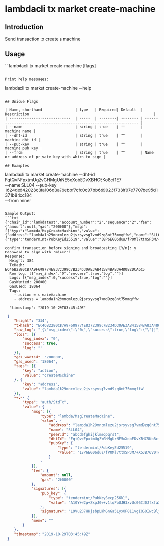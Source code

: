 # lambdacli tx market create-machine

## Introduction

Send transaction to create a machine

## Usage

``
lambdacli tx market create-machine [flags]
```

Print help messages:
```
lambdacli tx market create-machine --help
```

## Unique Flags

| Name, shorthand               | type   | Required| Default  | Description                                                         |
| ----------------------------  | -----  | --------| -------- | ------------------------------------------------------------------- |
| --name                        | string | true    | ""       | machine name | 
| --dht-id                      | string | true    | ""       | machine dht id |
| --pub-key                     | string | true    | ""       | machine pub key | 
| --from                        | string | true    | ""       | Name or address of private key with which to sign |

## Examples

```
 lambdacli tx market create-machine --dht-id FqtQvNFpxtmUgZvGHMgUrNE5xXobEDvXBHC5Ko8cf1E7 \
 --name SLL04 --pub-key 1624de642023c3fa106d3a76ebbf7cfd0c97bb6d9923f733ff97e7707be95d1371b84cc184\
  --from miner

```

Sample Output:
```txt
{"chain_id":"lambdatest","account_number":"2","sequence":"2","fee":{"amount":null,"gas":"200000"},"msgs":[{"type":"lambda/MsgCreateMachine","value":{"address":"lambda1h29mncmlezu2jsrsyvsg7vmd9zq8nt75mmqffw","name":"SLL04","peerId":"abcdefghijklmnopqrst","dhtId":"FqtQvNFpxtmUgZvGHMgUrNE5xXobEDvXBHC5Ko8cf1E7","pubKey":{"type":"tendermint/PubKeyEd25519","value":"I8P6EG06duu/fP0Ml7ttmSP3M/+X53B76V0TcbhMwYQ="}}}],"memo":""}

confirm transaction before signing and broadcasting [Y/n]: y
Password to sign with 'miner':
Response:
  Height: 384
  TxHash: EC46B2280CB7A9F609774E8372399C7B234D30AE3AB41584BA83A48082DCA6C5
  Raw Log: [{"msg_index":"0","success":true,"log":""}]
  Logs: [{"msg_index":0,"success":true,"log":""}]
  GasWanted: 200000
  GasUsed: 18064
  Tags: 
    - action = createMachine
    - address = lambda1h29mncmlezu2jsrsyvsg7vmd9zq8nt75mmqffw
    
  "timestamp": "2019-10-29T03:45:49Z"
```

```json
 {
 	"height": "384",
 	"txhash": "EC46B2280CB7A9F609774E8372399C7B234D30AE3AB41584BA83A48082DCA6C5",
 	"raw_log": "[{\"msg_index\":\"0\",\"success\":true,\"log\":\"\"}]",
 	"logs": [{
 		"msg_index": "0",
 		"success": true,
 		"log": ""
 	}],
 	"gas_wanted": "200000",
 	"gas_used": "18064",
 	"tags": [{
 		"key": "action",
 		"value": "createMachine"
 	}, {
 		"key": "address",
 		"value": "lambda1h29mncmlezu2jsrsyvsg7vmd9zq8nt75mmqffw"
 	}],
 	"tx": {
 		"type": "auth/StdTx",
 		"value": {
 			"msg": [{
 				"type": "lambda/MsgCreateMachine",
 				"value": {
 					"address": "lambda1h29mncmlezu2jsrsyvsg7vmd9zq8nt75mmqffw",
 					"name": "SLL04",
 					"peerId": "abcdefghijklmnopqrst",
 					"dhtId": "FqtQvNFpxtmUgZvGHMgUrNE5xXobEDvXBHC5Ko8cf1E7",
 					"pubKey": {
 						"type": "tendermint/PubKeyEd25519",
 						"value": "I8P6EG06duu/fP0Ml7ttmSP3M/+X53B76V0TcbhMwYQ="
 					}
 				}
 			}],
 			"fee": {
 				"amount": null,
 				"gas": "200000"
 			},
 			"signatures": [{
 				"pub_key": {
 					"type": "tendermint/PubKeySecp256k1",
 					"value": "A10Y+N2g+ZxgJ0y+v1lqPoUJH3xvUc06Id0Jfxfa38rM"
 				},
 				"signature": "L9Vu2D7HHjsbpLHhGnGa5LyxXF811vgIOGOIwcBljwYwnJWYWM1y6k2y+rCOmKBGxnY4igCdBQr2Fle82anOrQ=="
 			}],
 			"memo": ""
 		}
 	},
 	"timestamp": "2019-10-29T03:45:49Z"
 }
```
